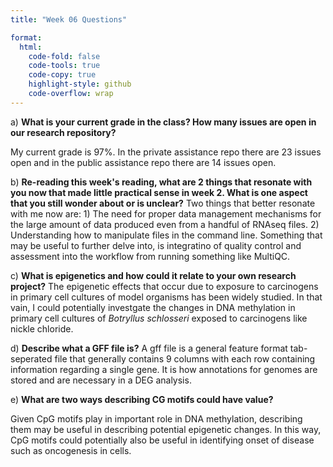 ```yaml
---
title: "Week 06 Questions"

format:
  html:
    code-fold: false
    code-tools: true
    code-copy: true
    highlight-style: github
    code-overflow: wrap
---
```


a)  **What is your current grade in the class? How many issues are open in our research repository?**

My current grade is 97%. In the private assistance repo there are 23 issues open and in the public assistance repo there are 14 issues open.

b)  **Re-reading this week's reading, what are 2 things that resonate with you now that made little practical sense in week 2. What is one aspect that you still wonder about or is unclear?**
Two things that better resonate with me now are: 1) The need for proper data management mechanisms for the large amount of data produced even from a handful of RNAseq files. 2) Understanding how to manipulate files in the command line. Something that may be useful to further delve into, is integratino of quality control and assessment into the workflow from running something like MultiQC.

c)  **What is epigenetics and how could it relate to your own research project?**
The epigenetic effects that occur due to exposure to carcinogens in primary cell cultures of model organisms has been widely studied. In that vain, I could potentially investgate the changes in DNA methylation in primary cell cultures of *Botryllus schlosseri* exposed to carcinogens like nickle chloride.

d)  **Describe what a GFF file is?**
A gff file is a general feature format tab-seperated file that generally contains 9 columns with each row containing information regarding a single gene. It is how annotations for genomes are stored and are necessary in a DEG analysis.

e)  **What are two ways describing CG motifs could have value?**

Given CpG motifs play in important role in DNA methylation, describing them may be useful in describing potential epigenetic changes. In this way, CpG motifs could potentially also be useful in identifying onset of disease such as oncogenesis in cells.
